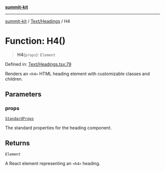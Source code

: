 [**summit-kit**](../../../README.md)

***

[summit-kit](../../../modules.md) / [Text/Headings](../README.md) / H4

# Function: H4()

> **H4**(`props`): `Element`

Defined in: [Text/Headings.tsx:79](https://github.com/andrewgremlich/summit-kit/blob/85054e8b1ab204ae3055aea2f899f6aaa1bf1c3f/src/react/Text/Headings.tsx#L79)

Renders an `<h4>` HTML heading element with customizable classes and children.

## Parameters

### props

[`StandardProps`](../../../Types/general/type-aliases/StandardProps.md)

The standard properties for the heading component.

## Returns

`Element`

A React element representing an `<h4>` heading.
